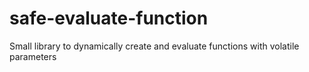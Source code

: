 # safe-evaluate-function
Small library to dynamically create and evaluate functions with volatile parameters

